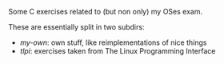 Some C exercises related to (but non only) my OSes exam.

These are essentially split in two subdirs:

- _my-own_: own stuff, like reimplementations of nice things
- _tlpi_: exercises taken from The Linux Programming Interface

